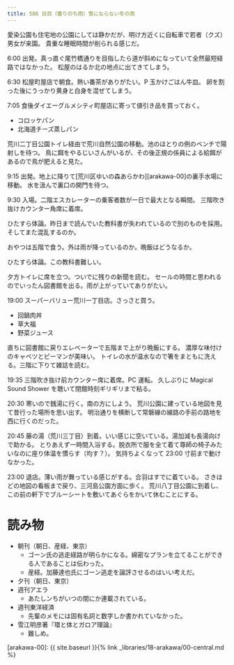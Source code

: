 ```yaml
---
title: 586 日目（曇りのち雨）雪にならない冬の雨
---
```


愛染公園も住宅地の公園にしては静かだが、明け方近くに自転車で若者（クズ）男女が来園。
貴重な睡眠時間が削られる感じだ。

6:00 出発。真っ直ぐ尾竹橋通りを目指したら道が斜めになっていて全然最短経路ではなかった。
松屋のはるか北の地点に出てきてしまう。

6:30 松屋町屋店で朝食。熱い番茶がありがたい。P 玉かけごはん牛皿。
卵を割った後にうっかり黄身と白身を混ぜてしまう。

7:05 食後ダイエーグルメシティ町屋店に寄って値引き品を買っておく。
* コロッケパン
* 北海道チーズ蒸しパン

荒川二丁目公園トイレ経由で荒川自然公園の移動。池のほとりの例のベンチで陽射しを待つ。
鳥に餌をやるじいさんがいるが、その後正規の係員による給餌があるので鳥が肥えると見た。

9:15 出発。地上に降りて[荒川区ゆいの森あらかわ][arakawa-00]の裏手水場に移動。
水を汲んで裏口の開門を待つ。

9:30 入場。二階エスカレーターの乗客者数が一日で最大となる瞬間。
三階吹き抜けカウンター角席に着席。

ひたすら体論。昨日まで読んでいた教科書が失われているので別のものを採用。
そしてまた混乱するのか。

おやつは五階で食う。外は雨が降っているのか。晩飯はどうなるか。

ひたすら体論。この教科書難しい。

夕方トイレに席を立つ。ついでに残りの新聞を読む。
セールの時間と思われるのでいったん図書館を出る。雨が上がっていてありがたい。

19:00 スーパーバリュー荒川一丁目店。さっさと買う。
* 回鍋肉丼
* 草大福
* 野菜ジュース

直ちに図書館に戻りエレベーターで五階まで上がり晩飯にする。
濃厚な味付けのキャベツとピーマンが美味い。
トイレの水が温水なので箸をまともに洗える。三階に下りて雑誌を読む。

19:35 三階吹き抜け前カウンター席に着席。PC 運転。
久しぶりに Magical Sound Shower を聴いて閉館時刻ギリギリまで粘る。

20:30 寒いので銭湯に行く。南の方にしよう。
荒川公園に建っている地図を見て昔行った場所を思い出す。
明治通りを横断して常磐線の線路の手前の路地を西に行くのだった。

20:45 藤の湯（荒川三丁目）到着。いい感じに空いている。湯加減も長湯向けで助かる。
とりあえず一時間入浴する。脱衣所で服を全て着て尊師の椅子みたいなのに座り体温を慣らす（均す？）。
気持ちよくなって 23:00 寸前まで動けなかった。

23:00 退店。薄い雨が舞っている感じがする。合羽はすでに着ている。
さきほどの地図の看板まで戻り、三河島公園方面に歩く。
荒川八丁目公園に到着し、この前の軒下でブルーシートを敷いてあぐらをかいて休むことにする。

# 読み物

* 朝刊（朝日、産経、東京）
  * ゴーン氏の逃走経路が明らかになる。綿密なプランを立てることができる人であることは伝わった。
  * 産経。加藤達也氏にゴーン逃走を論評させるのはいい考えだ。
* 夕刊（朝日、東京）
* 週刊アエラ
  * あたしンちがいつの間にか連載されている。
* 週刊東洋経済
  * 先輩のメモには固有名詞と数字しか書かれていなかった。
* 雪江明彦著『環と体とガロア理論』
  * 難しめ。

[arakawa-00]: {{ site.baseurl }}{% link _libraries/18-arakawa/00-central.md %}
